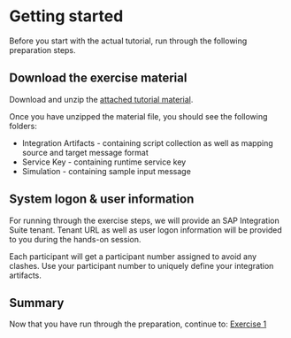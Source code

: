 # Getting started

Before you start with the actual tutorial, run through the following preparation steps.

## Download the exercise material

Download and unzip the [attached tutorial material](/exercises/ex0/material/TutorialMaterial.zip).

Once you have unzipped the material file, you should see the following folders:
- Integration Artifacts - containing script collection as well as mapping source and target message format
- Service Key - containing runtime service key
- Simulation - containing sample input message

## System logon & user information

For running through the exercise steps, we will provide an SAP Integration Suite tenant. Tenant URL as well as user logon information will be provided to you during the hands-on session.

Each participant will get a participant number assigned to avoid any clashes. Use your participant number to uniquely define your integration artifacts.

## Summary

Now that you have run through the preparation, continue to: [Exercise 1](../ex1/README.md)
